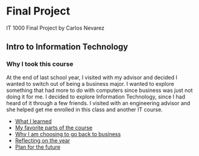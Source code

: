 # Final Project
IT 1000 Final Project
by Carlos Nevarez

## Intro to Information Technology
 
### Why I took this course 

At the end of last school year, I visited with my advisor and decided I wanted to switch out of being a business major. I wanted to explore something that had more to do with computers since business was just not doing it for me. I decided to explore Information Technology, since I had heard of it through a few friends. I visited with an engineering advisor and she helped get me enrolled in this class and another IT course. 

* [What I learned](page2.md) 
* [My favorite parts of the course](page3.md)
* [Why I am choosing to go back to business](page4.md)
* [Reflecting on the year](page5.md)
* [Plan for the future](page6.md)